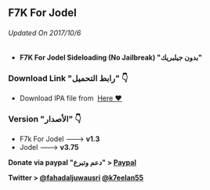 ## **F7K For Jodel**
###### Updated On 2017/10/6

- **F7K For Jodel Sideloading (No Jailbreak) "بدون جيلبريك"**



###  Download Link "رابط التحميل" 👇
 - Download IPA file from  [Here ❤️](https://mega.nz/#!sd8kHI5S!VPTdn16_jIb2CRK_IQQn9_qaGocqHE1o2dsyEgEho6I)
 
 ### Version "الأصدار" 👇
- F7k For Jodel ---> **v1.3**
- Jodel ---> **v3.75**

 
 **Donate via paypal "دعم وتبرع" > [Paypal](https://www.paypal.me/Spoofsnap)**

**Twitter > [@fahadaljuwausri](https://twitter.com/fahadaljuwausri) [@k7eelan55](https://twitter.com/K7eelan55)**
